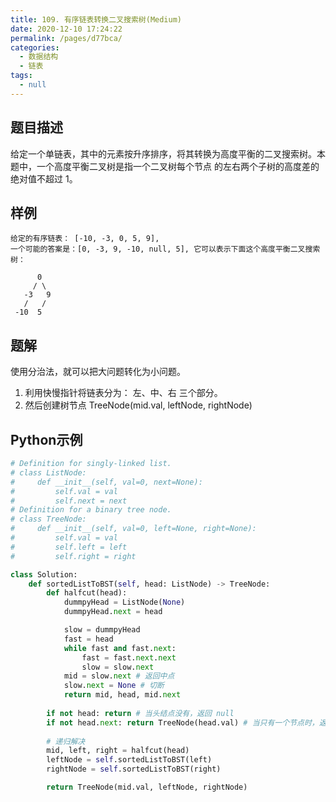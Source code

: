 ```yaml
---
title: 109. 有序链表转换二叉搜索树(Medium)
date: 2020-12-10 17:24:22
permalink: /pages/d77bca/
categories: 
  - 数据结构
  - 链表
tags: 
  - null
---
```


## 题目描述

给定一个单链表，其中的元素按升序排序，将其转换为高度平衡的二叉搜索树。本题中，一个高度平衡二叉树是指一个二叉树每个节点 的左右两个子树的高度差的绝对值不超过 1。

## 样例

```
给定的有序链表： [-10, -3, 0, 5, 9],
一个可能的答案是：[0, -3, 9, -10, null, 5], 它可以表示下面这个高度平衡二叉搜索树：

      0
     / \
   -3   9
   /   /
 -10  5
```

## 题解

使用分治法，就可以把大问题转化为小问题。

1. 利用快慢指针将链表分为： 左、中、右 三个部分。
2. 然后创建树节点 TreeNode(mid.val, leftNode, rightNode)

## Python示例

```python
# Definition for singly-linked list.
# class ListNode:
#     def __init__(self, val=0, next=None):
#         self.val = val
#         self.next = next
# Definition for a binary tree node.
# class TreeNode:
#     def __init__(self, val=0, left=None, right=None):
#         self.val = val
#         self.left = left
#         self.right = right

class Solution:
    def sortedListToBST(self, head: ListNode) -> TreeNode:
        def halfcut(head):
            dummpyHead = ListNode(None)
            dummpyHead.next = head 

            slow = dummpyHead
            fast = head 
            while fast and fast.next:
                fast = fast.next.next
                slow = slow.next 
            mid = slow.next # 返回中点
            slow.next = None # 切断
            return mid, head, mid.next
        
        if not head: return # 当头结点没有，返回 null
        if not head.next: return TreeNode(head.val) # 当只有一个节点时，返回TreeNode
        
        # 递归解决
        mid, left, right = halfcut(head) 
        leftNode = self.sortedListToBST(left) 
        rightNode = self.sortedListToBST(right)

        return TreeNode(mid.val, leftNode, rightNode)
```

